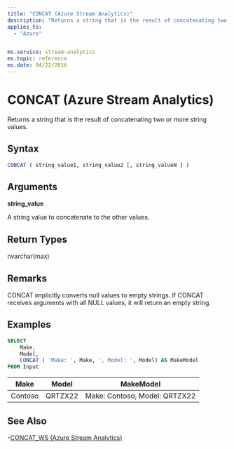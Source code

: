 ```yaml
---
title: "CONCAT (Azure Stream Analytics)"
description: "Returns a string that is the result of concatenating two or more string values. "
applies_to:
  - "Azure"


ms.service: stream-analytics
ms.topic: reference
ms.date: 04/22/2016
---
```


# CONCAT (Azure Stream Analytics)

Returns a string that is the result of concatenating two or more string values.

## Syntax

```SQL
CONCAT ( string_value1, string_value2 [, string_valueN ] )
```

## Arguments

**string_value**

 A string value to concatenate to the other values.

## Return Types

nvarchar(max)

## Remarks

CONCAT implicitly converts null values to empty strings. If CONCAT receives arguments with all NULL values, it will return an empty string.

## Examples

```SQL
SELECT
    Make,
    Model,
    CONCAT ( 'Make: ', Make, ', Model: ', Model) AS MakeModel
FROM Input
```

|Make|Model|MakeModel|
|-|-|-|
|Contoso|QRTZX22|Make: Contoso, Model: QRTZX22|

## See Also

-[CONCAT_WS (Azure Stream Analytics)](concat-ws-azure-stream-analytics.md)
